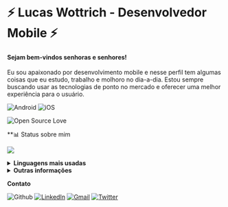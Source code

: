 # ⚡️ Lucas Wottrich - Desenvolvedor Mobile ⚡️
#### Sejam bem-vindos senhoras e senhores! 

Eu sou apaixonado por desenvolvimento mobile e nesse perfil tem algumas coisas que eu estudo, trabalho e molhoro no dia-a-dia. Estou sempre buscando usar as tecnologias de ponto no mercado e oferecer uma melhor experiência para o usuário.

![Android](https://img.shields.io/badge/Android-green.svg?logo=Android&logoColor=white)
![iOS](https://img.shields.io/badge/iOS-blue.svg?logo=Apple&logoColor=white)

![Open Source Love](https://badges.frapsoft.com/os/v2/open-source.svg?v=103)

**📊 Status sobre mim

![](https://github-readme-stats.vercel.app/api?username=wottrich&show_icons=true&hide=contribs&theme=dark)

<details><summary><b>Linguagens mais usadas</b></summary>
  
  ![](https://github-readme-stats.vercel.app/api/top-langs/?username=wottrich&layout=compact&hide=ruby&theme=dark)
  
</details>



<details><summary><b>Outras informações</b></summary>
  
  
  - [Gists](https://gist.github.com/Wottrich)
  - [Repositórios](https://github.com/Wottrich?tab=repositories)
  
  
</details>

**Contato**

![Github](https://img.shields.io/badge/-Github-black?style=flat&logo=Github&logoColor=white)
[![LinkedIn](https://img.shields.io/badge/-LinkedIn-blue?style=flat&logo=Linkedin&logoColor=white)](https://www.linkedin.com/in/lucas-c-wottrich/)
[![Gmail](https://img.shields.io/badge/-Gmail-red?style=flat&logo=Gmail&logoColor=white)](mailto:wottrich78@gmail.com)
[![Twitter](https://img.shields.io/badge/-Twitter-blue?style=flat&logo=Twitter&logoColor=white)](https://twitter.com/wottrichlucas)
